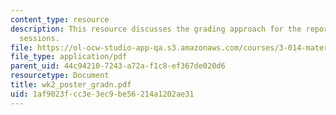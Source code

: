 ```yaml
---
content_type: resource
description: This resource discusses the grading approach for the reports of poster
  sessions.
file: https://ol-ocw-studio-app-qa.s3.amazonaws.com/courses/3-014-materials-laboratory-fall-2006/1af9023fcc3e3ec9be56214a1202ae31_wk2_poster_gradn.pdf
file_type: application/pdf
parent_uid: 44c94210-7243-a72a-f1c8-ef367de020d6
resourcetype: Document
title: wk2_poster_gradn.pdf
uid: 1af9023f-cc3e-3ec9-be56-214a1202ae31
---
```

